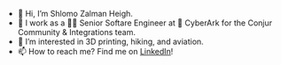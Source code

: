 - 👋 Hi, I’m Shlomo Zalman Heigh.
- 🏢 I work as a 👨‍💻 Senior Softare Engineer at 🔐 CyberArk for the Conjur Community & Integrations team.
- 👀 I’m interested in 3D printing, hiking, and aviation.
- 📫 How to reach me? Find me on [LinkedIn](https://www.linkedin.com/in/szheigh/)!
